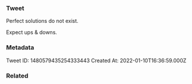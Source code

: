 ### Tweet
Perfect solutions do not exist.

Expect ups &amp; downs.

### Metadata
Tweet ID: 1480579435254333443
Created At: 2022-01-10T16:36:59.000Z

### Related

